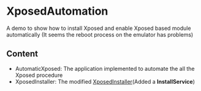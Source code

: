 XposedAutomation
================

A demo to show how to install Xposed and enable Xposed based module automatically
(It seems the reboot process on the emulator has problems)

Content
------------

- AutomaticXposed: The application implemented to automate the all the Xposed procedure
- XposedInstaller: The modified [XposedInstaller](https://github.com/rovo89/XposedInstaller)(Added a **InstallService**)
